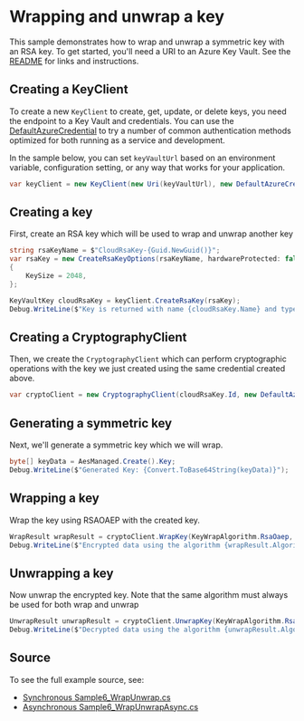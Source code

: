 # Wrapping and unwrap a key

This sample demonstrates how to wrap and unwrap a symmetric key with an RSA key.
To get started, you'll need a URI to an Azure Key Vault. See the [README](../README.md) for links and instructions.

## Creating a KeyClient

To create a new `KeyClient` to create, get, update, or delete keys, you need the endpoint to a Key Vault and credentials.
You can use the [DefaultAzureCredential][DefaultAzureCredential] to try a number of common authentication methods optimized for both running as a service and development.

In the sample below, you can set `keyVaultUrl` based on an environment variable, configuration setting, or any way that works for your application.

```C# Snippet:KeysSample6KeyClient
var keyClient = new KeyClient(new Uri(keyVaultUrl), new DefaultAzureCredential());
```

## Creating a key

First, create an RSA key which will be used to wrap and unwrap another key

```C# Snippet:KeysSample6CreateKey
string rsaKeyName = $"CloudRsaKey-{Guid.NewGuid()}";
var rsaKey = new CreateRsaKeyOptions(rsaKeyName, hardwareProtected: false)
{
    KeySize = 2048,
};

KeyVaultKey cloudRsaKey = keyClient.CreateRsaKey(rsaKey);
Debug.WriteLine($"Key is returned with name {cloudRsaKey.Name} and type {cloudRsaKey.KeyType}");
```

## Creating a CryptographyClient

Then, we create the `CryptographyClient` which can perform cryptographic operations with the key we just created using the same credential created above.

```C# Snippet:KeysSample6CryptographyClient
var cryptoClient = new CryptographyClient(cloudRsaKey.Id, new DefaultAzureCredential());
```

## Generating a symmetric key

Next, we'll generate a symmetric key which we will wrap.

```C# Snippet:KeysSample6GenerateKey
byte[] keyData = AesManaged.Create().Key;
Debug.WriteLine($"Generated Key: {Convert.ToBase64String(keyData)}");
```

## Wrapping a key

Wrap the key using RSAOAEP with the created key.

```C# Snippet:KeysSample6WrapKey
WrapResult wrapResult = cryptoClient.WrapKey(KeyWrapAlgorithm.RsaOaep, keyData);
Debug.WriteLine($"Encrypted data using the algorithm {wrapResult.Algorithm}, with key {wrapResult.KeyId}. The resulting encrypted data is {Convert.ToBase64String(wrapResult.EncryptedKey)}");
```

## Unwrapping a key

Now unwrap the encrypted key. Note that the same algorithm must always be used for both wrap and unwrap

```C# Snippet:KeysSample6UnwrapKey
UnwrapResult unwrapResult = cryptoClient.UnwrapKey(KeyWrapAlgorithm.RsaOaep, wrapResult.EncryptedKey);
Debug.WriteLine($"Decrypted data using the algorithm {unwrapResult.Algorithm}, with key {unwrapResult.KeyId}. The resulting decrypted data is {Encoding.UTF8.GetString(unwrapResult.Key)}");
```

## Source

To see the full example source, see:

* [Synchronous Sample6_WrapUnwrap.cs](../tests/samples/Sample6_WrapUnwrap.cs)
* [Asynchronous Sample6_WrapUnwrapAsync.cs](../tests/samples/Sample6_WrapUnwrapAsync.cs)

[DefaultAzureCredential]: ../../../identity/Azure.Identity/README.md
